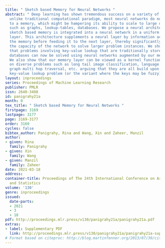 ```yaml
---
title: " Sketch based Memory for Neural Networks "
abstract: " Deep learning has shown tremendous success on a variety of problems. However,
  unlike traditional computational paradigm, most neural networks do not have access
  to a memory, which might be hampering its ability to scale to large data structures
  such as graphs, lookup-tables, databases. We propose a neural architecture where
  sketch based memory is integrated into a neural network in a uniform manner at every
  layer. This architecture supplements a neural layer by information accessed from
  the memory before feeding it to the next layer, thereby significantly expanding
  the capacity of the network to solve larger problem instances. We show theoretically
  that problems involving key-value lookup that are traditionally stored in standard
  databases can now be solved using neural networks augmented by our memory architecture.
  We also show that our memory layer can be viewed as a kernel function. We show benefits
  on diverse problems such as long tail image classification, language model, large
  graph multi hop traversal, etc. arguing that they are all build upon the classical
  key-value lookup problem (or the variant where the keys may be fuzzy). "
layout: inproceedings
series: Proceedings of Machine Learning Research
publisher: PMLR
issn: 2640-3498
id: panigrahy21a
month: 0
tex_title: " Sketch based Memory for Neural Networks "
firstpage: 3169
lastpage: 3177
page: 3169-3177
order: 3169
cycles: false
bibtex_author: Panigrahy, Rina and Wang, Xin and Zaheer, Manzil
author:
- given: Rina
  family: Panigrahy
- given: Xin
  family: Wang
- given: Manzil
  family: Zaheer
date: 2021-03-18
address: 
container-title: Proceedings of The 24th International Conference on Artificial Intelligence
  and Statistics
volume: '130'
genre: inproceedings
issued:
  date-parts:
  - 2021
  - 3
  - 18
pdf: http://proceedings.mlr.press/v130/panigrahy21a/panigrahy21a.pdf
extras:
- label: Supplementary PDF
  link: http://proceedings.mlr.press/v130/panigrahy21a/panigrahy21a-supp.pdf
# Format based on citeproc: http://blog.martinfenner.org/2013/07/30/citeproc-yaml-for-bibliographies/
---
```


